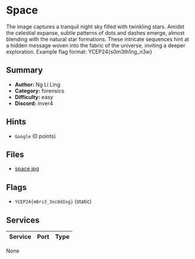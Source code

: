 # Space
The image captures a tranquil night sky filled with twinkling stars. Amidst the celestial expanse, subtle patterns of dots and dashes emerge, almost blending with the natural star formations. These intricate sequences hint at a hidden message woven into the fabric of the universe, inviting a deeper exploration.
Example flag format: YCEP24{s0m3th1ng_n3w}

## Summary
- **Author:** Ng Li Ling
- **Category:** forensics
- **Difficulty:** easy
- **Discord:** inver4

## Hints
- `Google` (0 points)

## Files
- [space.jpg](dist\space.jpg)

## Flags
- `YCEP24{m0rs3_3nc0dIng}` (static)

## Services
| Service | Port | Type |
| ------- | ---- | ---- |
None
